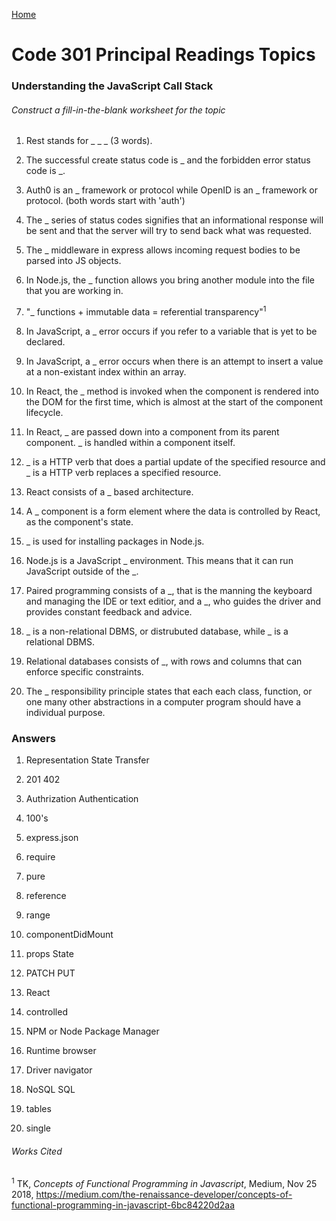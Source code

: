 [Home](README.md)

# Code 301 Principal Readings Topics

### Understanding the JavaScript Call Stack

###### Construct a fill-in-the-blank worksheet for the topic

1. Rest stands for _ _ _ (3 words).

2. The successful create status code is _ and the forbidden error status code is _.

3. Auth0 is an _ framework or protocol while OpenID is an _ framework or protocol. (both words start with 'auth')

4. The _ series of status codes signifies that an informational response will be sent and that the server will try to send back what was requested. 

5. The _ middleware in express allows incoming request bodies to be parsed into JS objects.

6. In Node.js, the _ function allows you bring another module into the file that you are working in.

7. "_ functions + immutable data = referential transparency"<sup>1</sup> 

8. In JavaScript, a _ error occurs if you refer to a variable that is yet to be declared.

9. In JavaScript, a _ error occurs when there is an attempt to insert a value at a non-existant index within an array. 

10. In React, the _ method is invoked when the component is rendered into the DOM for the first time, which is almost at the start of the component lifecycle. 

11. In React, _ are passed down into a component from its parent component. _ is handled within a component itself.

12. _ is a HTTP verb that does a partial update of the specified resource and _ is a HTTP verb replaces a specified resource.

13. React consists of a _ based architecture.

14. A _ component is a form element where the data is controlled by React, as the component's state. 

15. _ is used for installing packages in Node.js.

16. Node.js is a JavaScript _ environment. This means that it can run JavaScript outside of the _.

17. Paired programming consists of a _, that is the manning the keyboard and managing the IDE or text editior, and a _, who guides the driver and provides constant feedback and advice.

18. _ is a non-relational DBMS, or distrubuted database, while _ is a relational DBMS.

19. Relational databases consists of _, with rows and columns that can enforce specific constraints. 

20. The _ responsibility principle states that each each class, function, or one many other abstractions in a computer program should have a individual purpose.

### Answers

1. Representation State Transfer

2. 201 402

3. Authrization Authentication

4. 100's

5. express.json

6. require

7. pure

8. reference

9. range

10. componentDidMount

11. props State

12. PATCH PUT

13. React 

14. controlled

15. NPM or Node Package Manager

16. Runtime browser

17. Driver navigator

18. NoSQL SQL

19. tables

20. single

###### Works Cited

<sup>1</sup> TK, _Concepts of Functional Programming in Javascript_, Medium, Nov 25 2018, https://medium.com/the-renaissance-developer/concepts-of-functional-programming-in-javascript-6bc84220d2aa